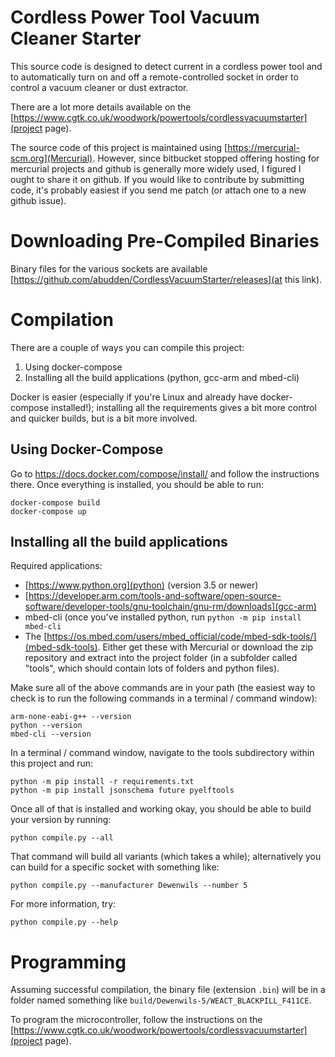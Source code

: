 # Cordless Power Tool Vacuum Cleaner Starter

This source code is designed to detect current in a cordless power tool and to automatically turn on and off a remote-controlled socket in order to control a vacuum cleaner or dust extractor.

There are a lot more details available on the [https://www.cgtk.co.uk/woodwork/powertools/cordlessvacuumstarter](project page).

The source code of this project is maintained using [https://mercurial-scm.org](Mercurial).  However, since bitbucket stopped offering hosting for mercurial projects and github is generally more widely used, I figured I ought to share it on github.  If you would like to contribute by submitting code, it's probably easiest if you send me patch (or attach one to a new github issue).

# Downloading Pre-Compiled Binaries

Binary files for the various sockets are available [https://github.com/abudden/CordlessVacuumStarter/releases](at this link).

# Compilation

There are a couple of ways you can compile this project:

1. Using docker-compose
2. Installing all the build applications (python, gcc-arm and mbed-cli)

Docker is easier (especially if you're Linux and already have docker-compose installed!); installing all the requirements gives a bit more control and quicker builds, but is a bit more involved.

## Using Docker-Compose

Go to https://docs.docker.com/compose/install/ and follow the instructions there.  Once everything is installed, you should be able to run:

```
docker-compose build
docker-compose up
```

## Installing all the build applications

Required applications:

* [https://www.python.org](python) (version 3.5 or newer)
* [https://developer.arm.com/tools-and-software/open-source-software/developer-tools/gnu-toolchain/gnu-rm/downloads](gcc-arm)
* mbed-cli (once you've installed python, run `python -m pip install mbed-cli`
* The [https://os.mbed.com/users/mbed_official/code/mbed-sdk-tools/](mbed-sdk-tools).  Either get these with Mercurial or download the zip repository and extract into the project folder (in a subfolder called "tools", which should contain lots of folders and python files).

Make sure all of the above commands are in your path (the easiest way to check is to run the following commands in a terminal / command window):

```
arm-none-eabi-g++ --version
python --version
mbed-cli --version
```

In a terminal / command window, navigate to the tools subdirectory within this project and run:

```
python -m pip install -r requirements.txt
python -m pip install jsonschema future pyelftools
```

Once all of that is installed and working okay, you should be able to build your version by running:

```
python compile.py --all
```

That command will build all variants (which takes a while); alternatively you can build for a specific socket with something like:

```
python compile.py --manufacturer Dewenwils --number 5
```

For more information, try:

```
python compile.py --help
```

# Programming

Assuming successful compilation, the binary file (extension `.bin`) will be in a folder named something like `build/Dewenwils-5/WEACT_BLACKPILL_F411CE`.

To program the microcontroller, follow the instructions on the [https://www.cgtk.co.uk/woodwork/powertools/cordlessvacuumstarter](project page).

<!-- vim: set ft=pandoc : -->

